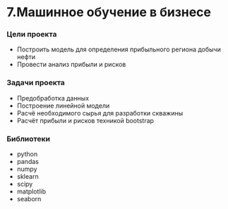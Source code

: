 # 7.Машинное обучение в бизнесе

### Цели проекта
- Построить модель для определения прибыльного региона добычи нефти
- Провести анализ прибыли и рисков

### Задачи проекта
- Предобработка данных
- Построение линейной модели
- Расчё необходимого сырья для разработки скважины
- Расчёт прибыли и рисков техникой bootstrap

### Библиотеки
- python
- pandas
- numpy
- sklearn
- scipy
- matplotlib
- seaborn
